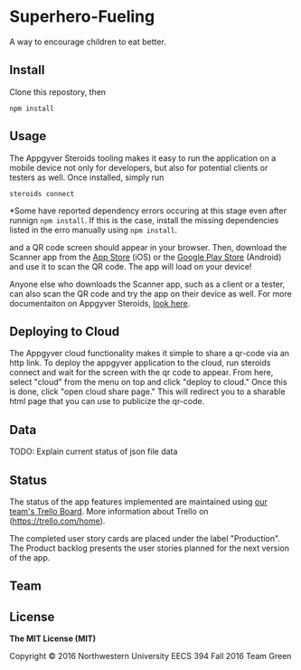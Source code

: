 # Superhero-Fueling
A way to encourage children to eat better.

## Install

Clone this repostory, then

	npm install

## Usage

The Appgyver Steroids tooling makes it easy to run the application on a mobile device not only for developers, but also for potential clients or testers as well. Once installed, simply run

	steroids connect

  *Some have reported dependency errors occuring at this stage even after runnign `npm install`. If this is the case, install the missing dependencies listed in the erro manually using `npm install`.
	
and a QR code screen should appear in your browser. Then, download the Scanner app from the [App Store](https://itunes.apple.com/us/app/appgyver-scanner/id575076515?mt=8) (iOS) or the [Google Play Store](https://play.google.com/store/apps/details?id=com.appgyver.freshandroid&hl=en) (Android) and use it to scan the QR code. The app will load on your device!

Anyone else who downloads the Scanner app, such as a client or a tester, can also scan the QR code and try the app on their device as well. For more documentaiton on Appgyver Steroids, [look here](https://play.google.com/store/apps/details?id=com.appgyver.freshandroid&hl=en).

## Deploying to Cloud

The Appgyver cloud functionality makes it simple to share a qr-code via an http link. To deploy the appgyver application to the cloud, run steroids connect and wait for the screen with the qr code to appear. From here, select "cloud" from the menu on top and click "deploy to cloud." Once this is done, click "open cloud share page." This will redirect you to a sharable html page that you can use to publicize the qr-code.

## Data

TODO: Explain current status of json file data

## Status

The status of the app features implemented are maintained using [our team's Trello Board](https://trello.com/b/GpERMUd6/user-stories
). More information about Trello on (https://trello.com/home).

The completed user story cards are placed under the label "Production". The Product backlog presents the user stories planned for the next version of the app.

## Team

## License

**The MIT License (MIT)**

Copyright &copy; 2016 Northwestern University EECS 394 Fall 2016 Team Green